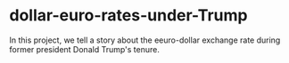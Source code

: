 # dollar-euro-rates-under-Trump
In this project, we tell a story about the eeuro-dollar exchange rate during former president Donald Trump's tenure.

